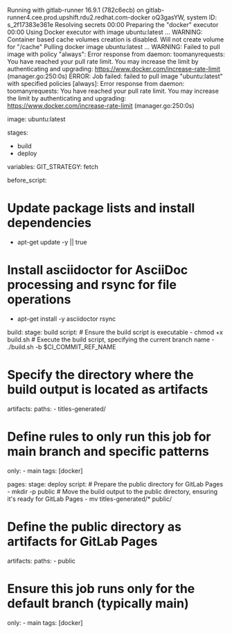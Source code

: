 Running with gitlab-runner 16.9.1 (782c6ecb)
  on gitlab-runner4.cee.prod.upshift.rdu2.redhat.com-docker oQ3gasYW, system ID: s_2f17383e361e
Resolving secrets
00:00
Preparing the "docker" executor
00:00
Using Docker executor with image ubuntu:latest ...
WARNING: Container based cache volumes creation is disabled. Will not create volume for "/cache"
Pulling docker image ubuntu:latest ...
WARNING: Failed to pull image with policy "always": Error response from daemon: toomanyrequests: You have reached your pull rate limit. You may increase the limit by authenticating and upgrading: https://www.docker.com/increase-rate-limit (manager.go:250:0s)
ERROR: Job failed: failed to pull image "ubuntu:latest" with specified policies [always]: Error response from daemon: toomanyrequests: You have reached your pull rate limit. You may increase the limit by authenticating and upgrading: https://www.docker.com/increase-rate-limit (manager.go:250:0s)


image: ubuntu:latest

stages:
  - build
  - deploy

variables:
  GIT_STRATEGY: fetch

before_script:
  # Update package lists and install dependencies
  - apt-get update -y || true
  # Install asciidoctor for AsciiDoc processing and rsync for file operations
  - apt-get install -y asciidoctor rsync

build:
  stage: build
  script:
    # Ensure the build script is executable
    - chmod +x build.sh
    # Execute the build script, specifying the current branch name
    - ./build.sh -b $CI_COMMIT_REF_NAME
  # Specify the directory where the build output is located as artifacts
  artifacts:
    paths:
      - titles-generated/
  # Define rules to only run this job for main branch and specific patterns
  only:
    - main
  tags: [docker]

pages:
  stage: deploy
  script:
    # Prepare the public directory for GitLab Pages
    - mkdir -p public
    # Move the build output to the public directory, ensuring it's ready for GitLab Pages
    - mv titles-generated/* public/
  # Define the public directory as artifacts for GitLab Pages
  artifacts:
    paths:
      - public
  # Ensure this job runs only for the default branch (typically main)
  only:
    - main
  tags: [docker]
